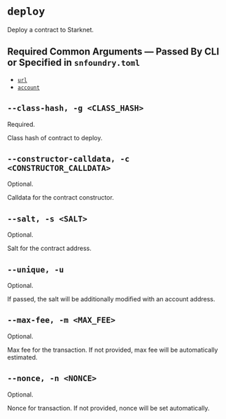 # `deploy`
Deploy a contract to Starknet.

## Required Common Arguments — Passed By CLI or Specified in `snfoundry.toml`

* [`url`](./common.md#--url--u-rpc_url)
* [`account`](./common.md#--account--a-account_name)

## `--class-hash, -g <CLASS_HASH>`
Required.

Class hash of contract to deploy.

## `--constructor-calldata, -c <CONSTRUCTOR_CALLDATA>`
Optional.

Calldata for the contract constructor.

## `--salt, -s <SALT>`
Optional.

Salt for the contract address.

## `--unique, -u`
Optional.

If passed, the salt will be additionally modified with an account address.

## `--max-fee, -m <MAX_FEE>`
Optional.

Max fee for the transaction. If not provided, max fee will be automatically estimated.

## `--nonce, -n <NONCE>`
Optional.

Nonce for transaction. If not provided, nonce will be set automatically.

